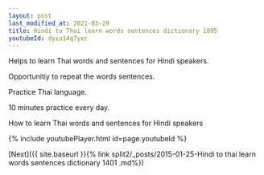 ```yaml
---
layout: post
last_modified_at: 2021-03-29
title: Hindi to Thai learn words sentences dictionary 1095 
youtubeId: dyiu14q7yec
---
```

 
 
Helps to learn Thai words and sentences for Hindi speakers.

Opportunitiy to repeat the words sentences. 

Practice Thai language. 
 
10 minutes practice every day. 
 
How to learn Thai words and sentences for Hindi speakers 
 
{% include youtubePlayer.html id=page.youtubeId %}
 
 
[Next]({{ site.baseurl }}{% link  split2/_posts/2015-01-25-Hindi to thai learn words sentences dictionary 1401 .md%})
 
